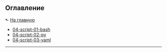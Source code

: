 ## Оглавление
⬑ [На главную](../README.md)
* [04-script-01-bash](./04-script-01-bash)
* [04-script-02-py](./04-script-02-py)
* [04-script-03-yaml](./04-script-03-yaml)
---